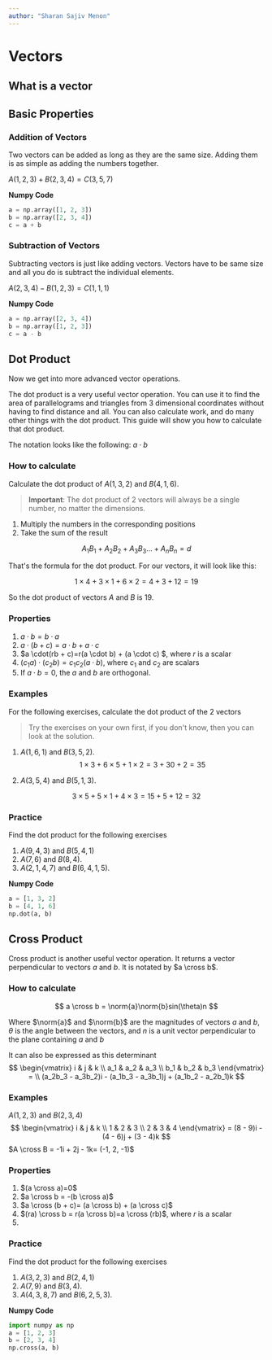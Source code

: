 ```yaml
---
author: "Sharan Sajiv Menon"
---
```

# Vectors

## What is a vector

## Basic Properties

### Addition of Vectors

Two vectors can be added as long as they are the same size. Adding them is as simple as adding the numbers together.

$A(1, 2, 3) + B(2, 3, 4) = C(3, 5, 7)$​

**Numpy Code**

```python
a = np.array([1, 2, 3])
b = np.array([2, 3, 4])
c = a + b
```

### Subtraction of Vectors

Subtracting vectors is just like adding vectors. Vectors have to be same size and all you do is subtract the individual elements.

$A(2, 3, 4) - B(1, 2, 3)=C(1, 1, 1)$​

**Numpy Code**

```python
a = np.array([2, 3, 4])
b = np.array([1, 2, 3])
c = a - b
```

## Dot Product

Now we get into more advanced vector operations.

The dot product is a very useful vector operation. You can use it to find the area of parallelograms and triangles from 3 dimensional coordinates without having to find distance and all. You can also calculate work, and do many other things with the dot product. This guide will show you how to calculate that dot product.

The notation looks like the following: $a \cdot b$

### How to calculate

Calculate the dot product of $A(1, 3, 2)$ and $B(4, 1, 6)$.

> **Important**: The dot product of 2 vectors will always be a single number, no matter the dimensions.

1. Multiply the numbers in the corresponding positions
2. Take the sum of the result

$$
A_1B_1 + A_2B_2 + A_3B_3 ... + A_nB_n = d
$$

That's the formula for the dot product. For our vectors, it will look like this:

$$
1\times4 + 3\times1 + 6\times2 = 4 + 3 + 12 = 19
$$

So the dot product of vectors $A$​ and $B$​ is 19.

### Properties

1. $a \cdot b=b \cdot a$
2. $a \cdot (b + c)=a\cdot b + a \cdot c$
3. $a \cdot(rb + c)=r(a \cdot b) + (a \cdot c) $​, where $r$ is a scalar
4. $(c_1a)\cdot(c_2b)=c_1c_2(a \cdot b)$​, where $c_1$ and $c_2$ are scalars
5. If $a\cdot b=0$, the $a$ and $b$ are orthogonal.

### Examples

For the following exercises, calculate the dot product of the 2 vectors

> Try the exercises on your own first, if you don't know, then you can look at the solution.

1. $A(1, 6, 1)$ and $B(3, 5, 2)$.
$$
1\times3 + 6\times5 + 1\times2 = 3 + 30 + 2 = 35
$$

2. $A(3, 5, 4)$ and $B(5, 1, 3)$.

$$
3\times5 + 5\times1 + 4\times3 = 15 + 5 + 12 = 32
$$

### Practice

Find the dot product for the following exercises

1. $A(9, 4, 3)$ and $B(5, 4, 1)$
2. $A(7, 6)$ and $B(8, 4)$.
3. $A(2, 1, 4, 7)$ and $B(6, 4, 1, 5)$.

**Numpy Code**

```python
a = [1, 3, 2]
b = [4, 1, 6]
np.dot(a, b)
```

## Cross Product

Cross product is another useful vector operation. It returns a vector perpendicular to vectors $a$ and $b$. It is notated by $a \cross b$​.

### How to calculate

$$
a \cross b = \norm{a}\norm{b}sin(\theta)n
$$

Where $\norm{a}$ and $\norm{b}$ are the magnitudes of vectors $a$ and $b$, $\theta$ is the angle between the vectors, and $n$ is a unit vector perpendicular to the plane containing $a$ and $b$​

It can also be expressed as this determinant
$$
\begin{vmatrix} 
i & j & k \\
a_1 & a_2 & a_3 \\
b_1 & b_2 & b_3
\end{vmatrix} = 
\\
(a_2b_3 - a_3b_2)i - (a_1b_3 - a_3b_1)j + (a_1b_2 - a_2b_1)k
$$

### Examples

$A(1, 2, 3)$​​ and $B(2, 3, 4)$​​​
$$
\begin{vmatrix} 
i & j & k \\
1 & 2 & 3 \\
2 & 3 & 4
\end{vmatrix} = (8 - 9)i - (4 - 6)j + (3 - 4)k
$$
$A \cross B = -1i + 2j - 1k= (-1, 2, -1)$​ 

### Properties

1. $(a \cross a)=0$
2. $a \cross b = -(b \cross a)$
3. $a \cross (b + c)= (a \cross b) + (a \cross c)$
4. $(ra) \cross b = r(a \cross b)=a \cross (rb)$, where $r$ is a scalar
5. 

### Practice

Find the dot product for the following exercises

1. $A(3, 2, 3)$​​ and $B(2, 4, 1)$​​
2. $A(7, 9)$​​ and $B(3, 4)$​​.
3. $A(4, 3, 8, 7)$​​ and $B(6, 2, 5, 3)$​​.

**Numpy Code**

```python
import numpy as np
a = [1, 2, 3]
b = [2, 3, 4]
np.cross(a, b)
```